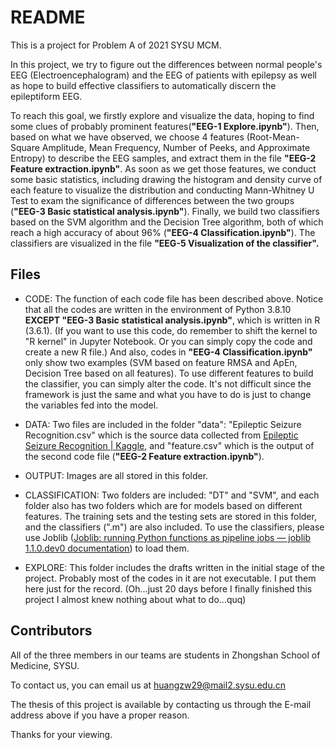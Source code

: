 # README

This is a project for Problem A of 2021 SYSU MCM.

In this project, we try to figure out the differences between normal people's EEG (Electroencephalogram) and the EEG of patients with epilepsy as well as hope to build effective classifiers to automatically discern the epileptiform EEG. 

To reach this goal, we firstly explore and visualize the data, hoping to find some clues of probably prominent features(**"EEG-1 Explore.ipynb"**). Then, based on what we have observed, we choose 4 features (Root-Mean-Square Amplitude, Mean Frequency, Number of Peeks, and Approximate Entropy) to describe the EEG samples, and extract them in the file **"EEG-2 Feature extraction.ipynb"**. As soon as we get those features, we conduct some basic statistics, including drawing the histogram and density curve of each feature to visualize the distribution and conducting Mann-Whitney U Test to exam the significance of differences between the two groups (**"EEG-3 Basic statistical analysis.ipynb"**). Finally, we build two classifiers based on the SVM algorithm and the Decision Tree algorithm, both of which reach a high accuracy of about 96% (**"EEG-4 Classification.ipynb"**). The classifiers are visualized in the file **"EEG-5 Visualization of the classifier".**

## Files

- CODE: The function of each code file has been described above. Notice that all the codes are written in the environment of Python 3.8.10 **EXCEPT "EEG-3 Basic statistical analysis.ipynb"**, which is written in R (3.6.1). (If you want to use this code, do remember to shift the kernel to "R kernel" in Jupyter Notebook. Or you can simply copy the code and create a new R file.) And also, codes in **"EEG-4 Classification.ipynb"** only show two examples (SVM based on feature RMSA and ApEn, Decision Tree based on all features). To use different features to build the classifier, you can simply alter the code. It's not difficult since the framework is just the same and what you have to do is just to change the variables fed into the model.

- DATA: Two files are included in the folder "data": "Epileptic Seizure Recognition.csv" which is the source data collected from [Epileptic Seizure Recognition | Kaggle](https://www.kaggle.com/harunshimanto/epileptic-seizure-recognition), and "feature.csv" which is the output of the second code file (**"EEG-2 Feature extraction.ipynb"**).
- OUTPUT: Images are all stored in this folder.
- CLASSIFICATION: Two folders are included: "DT" and "SVM", and each folder also has two folders which are for models based on different features. The training sets and the testing sets are stored in this folder, and the classifiers (".m") are also included. To use the classifiers, please use Joblib ([Joblib: running Python functions as pipeline jobs — joblib 1.1.0.dev0 documentation](https://joblib.readthedocs.io/en/latest/)) to load them.
- EXPLORE: This folder includes the drafts written in the initial stage of the project. Probably most of the codes in it are not executable. I put them here just for the record. (Oh...just 20 days before I finally finished this project I almost knew nothing about what to do...quq)

## Contributors

All of the three members in our teams are students in Zhongshan School of Medicine, SYSU.

To contact us, you can email us at huangzw29@mail2.sysu.edu.cn  

The thesis of this project is available by contacting us through the E-mail address above if you have a proper reason.

Thanks for your viewing.

